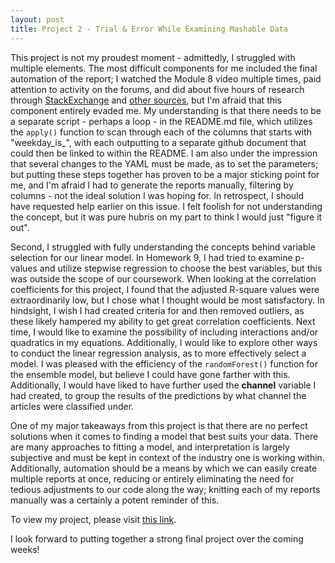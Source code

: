 ```yaml
---
layout: post
title: Project 2 - Trial & Error While Examining Mashable Data
---
```


This project is not my proudest moment - admittedly, I struggled with multiple elements. The most difficult components for me included the final automation of the report; I watched the Module 8 video multiple times, paid attention to activity on the forums, and did about five hours of research through [StackExchange](https://stackoverflow.com/questions/30422008/r-knitr-pdf-is-there-a-posssibility-to-automatically-save-pdf-reports-generate/30512430#30512430) and [other sources](https://bookdown.org/yihui/rmarkdown/params-knit.html#knit-with-custom-parameters), but I'm afraid that this component entirely evaded me. My understanding is that there needs to be a separate script - perhaps a loop - in the README.md file, which utilizes the `apply()` function to scan through each of the columns that starts with "weekday_is_", with each outputting to a separate github document that could then be linked to within the README. I am also under the impression that several changes to the YAML must be made, as to set the parameters; but putting these steps together has proven to be a major sticking point for me, and I'm afraid I had to generate the reports manually, filtering by columns - not the ideal solution I was hoping for. In retrospect, I should have requested help earlier on this issue. I felt foolish for not understanding the concept, but it was pure hubris on my part to think I would just "figure it out". 

Second, I struggled with fully understanding the concepts behind variable selection for our linear model. In Homework 9, I had tried to examine p-values and utilize stepwise regression to choose the best variables, but this was outside the scope of our coursework. When looking at the correlation coefficients for this project, I found that the adjusted R-square values were extraordinarily low, but I chose what I thought would be most satisfactory. In hindsight, I wish I had created criteria for and then removed outliers, as these likely hampered my ability to get great correlation coefficients. Next time, I would like to examine the possibility of including interactions and/or quadratics in my equations. Additionally, I would like to explore other ways to conduct the linear regression analysis, as to more effectively select a model. I was pleased with the efficiency of the `randomForest()` function for the ensemble model, but believe I could have gone farther with this. Additionally, I would have liked to have further used the **channel** variable I had created, to group the results of the predictions by what channel the articles were classified under.

One of my major takeaways from this project is that there are no perfect solutions when it comes to finding a model that best suits your data. There are many approaches to fitting a model, and interpretation is largely subjective and must be kept in context of the industry one is working within. Additionally, automation should be a means by which we can easily create multiple reports at once, reducing or entirely eliminating the need for tedious adjustments to our code along the way; knitting each of my reports manually was a certainly a potent reminder of this.

To view my project, please visit [this link](https://cmheubus.github.io/Project-2/).

I look forward to putting together a strong final project over the coming weeks!
